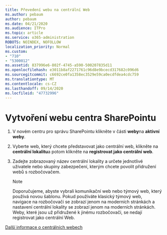 ```yaml
---
title: Převedení webu na centrální Web
ms.author: pebaum
author: pebaum
ms.date: 04/21/2020
ms.audience: ITPro
ms.topic: article
ms.service: o365-administration
ROBOTS: NOINDEX, NOFOLLOW
localization_priority: Normal
ms.custom:
- "710"
- "5300012"
ms.assetid: 837996e6-802f-4745-a590-500207835d11
ms.openlocfilehash: e3011b8af2271761c96d8e9bcecd317682c096d6
ms.sourcegitcommit: c6692ce0fa1358ec3529e59ca0ecdfdea4cdc759
ms.translationtype: MT
ms.contentlocale: cs-CZ
ms.lasthandoff: 09/14/2020
ms.locfileid: "47732996"
---
```

# <a name="create-a-sharepoint-hub-site"></a>Vytvoření webu centra SharePointu

1. V novém centru pro správu SharePointu klikněte v části **weby**na **aktivní weby**.

2. Vyberte web, který chcete představovat jako centrální web, klikněte na **centrální lokalitu**a potom klikněte na **registrovat jako centrální web**.

3. Zadejte zobrazovaný název centrální lokality a určete jednotlivé uživatele nebo skupiny zabezpečení, kterým chcete povolit přidružení webů s rozbočovačem.

    > [!NOTE]
    >  Doporučujeme, abyste vybrali komunikační web nebo týmový web, který používá novou šablonu. Pokud používáte klasický týmový web, navigace na rozbočovači se zobrazí jenom na moderních stránkách a nastavení centrální lokality se zobrazí jenom na moderních stránkách. Weby, které jsou už přidružené k jinému rozbočovači, se nedají registrovat jako centrální Web.
  
[Další informace o centrálních webech](https://go.microsoft.com/fwlink/?linkid=869149)
  